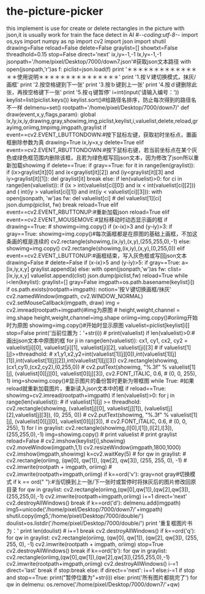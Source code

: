# the-picture-picker
this implement is use for create or delete rectangles in the picture with json,it is usually work for train the face detect in AI
#-*-coding:utf-8-*-
import os,sys
import numpy as np
import cv2
import json
import shutil
drawing=False
reload=False
delete=False
graylist=[]
showtxt=False
threadhold=0.15
stop=False
direct='next'
ix,iy=-1,-1
lx,ly=-1,-1
jsonpath='/home/pixel/Desktop/7000/down7.json'#获取json文本路径
with open(jsonpath,'r')as f:
    piclist=json.load(f)
print '＊＊＊＊＊＊＊＊＊＊＊＊＊＊＊使用说明＊＊＊＊＊＊＊＊＊＊＊＊＊＊＊'
print '1.按Ｖ建切换模式，抹灰/画框'
print '2.按空格键到下一张'
print '3.按ｂ键到上一张'
print '4.按ｄ键删除此张，再按空格键下一张'
print '5.按ｑ键暂停'
i=int(input('请输入编号：'))
keylist=list(piclist.keys())
keylist.sort()#给路径名排序，防止每次得到的路径名不一样
delmenu=set()
rootpath='/home/pixel/Desktop/7000/down7/'
def draw(event,x,y,flags,param):
    global lx,ly,ix,iy,drawing,gray,showimg,img,piclist,keylist,i,valuelist,delete,reload,grayimg,oriimg,tmpimg,imgpath,graylist
    if event==cv2.EVENT_LBUTTONDOWN:#按下鼠标左键，获取初时坐标点，置画框删除参数为真
        drawing=True
        ix,iy=x,y
        delete=True
    elif event==cv2.EVENT_RBUTTONDOWN:#按下鼠标右键，若当前坐标点在某个灰色或绿色框范围内删除该框，且若为绿色框写回json文本，因为修改了json所以重新加载showimg
        if delete==True:
            if gray==True:
                for it in range(len(graylist)):
                    if (ix>graylist[it][0] and ix<graylist[it][2]) and (iy<graylist[it][3] and iy>graylist[it][1]):
                        del graylist[it]
                        break
            else:
                if len(valuelist)>0:
                    for ci in range(len(valuelist)):
                        if (ix > int(valuelist[ci][0]) and ix < int(valuelist[ci][2])) and (
                                int(iy > valuelist[ci][1]) and int(iy < valuelist[ci][3])):
                            with open(jsonpath, 'w')as fw:
                                del valuelist[ci]
                                # del valuelist[1][ci]
                                json.dump(piclist, fw)
                                break
        reload=True
    elif event==cv2.EVENT_RBUTTONUP:#重新加载json
            reload=True
    elif event==cv2.EVENT_MOUSEMOVE:#鼠标移动时动态显示画的框
        if drawing==True:
            # showimg=img.copy()
            if (x-ix)>3 and (y-iy)>3:
                if gray==True:
                    showimg=img.copy()#每次画框都是在原图的基础上画框，不加这条画的框是连续的
                    cv2.rectangle(showimg,(ix,iy),(x,y),(255,255,0),-1)
                else:
                    showimg=img.copy()
                    cv2.rectangle(showimg,(ix,iy),(x,y),(0,255,0))
    elif event==cv2.EVENT_LBUTTONUP:#画框结束，写入灰色框或写回json文本
        drawing=False
        # delete=False
        if (x-ix)>5 and (y-iy)>5:
            if gray==True:
                a=[ix,iy,x,y]
                graylist.append(a)
            else:
                with open(jsonpath,'w')as fw:
                    clist=[ix,iy,x,y]
                    valuelist.append(clist)
                    json.dump(piclist,fw)
        reload=True
while i<len(keylist):
    graylist=[]
    gray=False
    imgpath=os.path.basename(keylist[i])
    if os.path.exists(rootpath+imgpath):
        notion='按Ｖ键切换画框/抹灰'
        cv2.namedWindow(imgpath, cv2.WINDOW_NORMAL)
        cv2.setMouseCallback(imgpath, draw)
        img = cv2.imread(rootpath+imgpath)#img为原图
        # height,weight,channel = img.shape
        height,weight,channel=img.shape
        oriimg=img.copy()#oriimg开始时为原图
        showimg=img.copy()#开始时显示原图
        valuelist=piclist[keylist[i]]
        stop=False
        print('当前位置为：'+str(i))
        # print(valuelist)
        if len(valuelist)>0:#画出json文本中原图的框
            for ji in range(len(valuelist)):
                cx1, cy1, cx2, cy2 = valuelist[ji][0], valuelist[ji][1], valuelist[ji][2], valuelist[ji][3]
                # if valuelist[1][j]>=threadhold:
                # x1,y1,x2,y2=int(valuelist[1][j][0]),int(valuelist[1][j][1]),int(valuelist[1][j][2]),int(valuelist[1][j][3])
                cv2.rectangle(showimg,(cx1,cy1),(cx2,cy2),(0,255,0))
                    # cv2.putText(showimg, "%.3f" % valuelist[1][j], (valuelist[0][j][0], valuelist[0][j][3]), cv2.FONT_ITALIC, 0.6,
                    #             (0, 0, 255), 1)
        img=showimg.copy()#显示图片的备份暂时更新为带框图
        while True:
            #如果reload就重新加载图片，重新读入json文本中的框
            if reload==True:
                showimg=cv2.imread(rootpath+imgpath)
                if len(valuelist)>0:
                    for j in range(len(valuelist)):
                        # if valuelist[1][j] >= threadhold:
                            cv2.rectangle(showimg, (valuelist[j][0], valuelist[j][1]),
                                          (valuelist[j][2],valuelist[j][3]), (0, 255, 0))
                            # cv2.putText(showimg, "%.3f" % valuelist[1][j], (valuelist[0][j][0], valuelist[0][j][3]),
                            #             cv2.FONT_ITALIC, 0.6,
                            #             (0, 0, 255), 1)
                for l in graylist:
                    cv2.rectangle(showimg,(l[0],l[1]),(l[2],l[3]),(255,255,0),-1)
                img=showimg.copy()
                # print valuelist
                # print graylist
                reload=False
            # cv2.imshow(keylist[i],showimg)
            cv2.moveWindow(imgpath,1,1)
            cv2.resizeWindow(imgpath,1800,1000)
            cv2.imshow(imgpath,showimg)
            k=cv2.waitKey(5)
            # for qw in graylist:
            #     cv2.rectangle(oriimg, (qw[0], qw[1]), (qw[2], qw[3]), (255, 255, 0), -1)
            # cv2.imwrite(rootpath + imgpath, oriimg)
            # cv2.imwrite(rootpath+imgpath,oriimg)
            if k==ord('v'):
                gray=not gray#切换模式
            if k == ord(" "):#当切换到上一张/下一张时或暂停时将抹灰后的图片修改回原目录
                for qw in graylist:
                    cv2.rectangle(oriimg,(qw[0],qw[1]),(qw[2],qw[3]),(255,255,0),-1)
                cv2.imwrite(rootpath+imgpath,oriimg)
                i+=1
                direct='next'
                cv2.destroyAllWindows()
                break
            if k==ord('d'):
                delmenu.add(imgpath)
                img5=unicode('/home/pixel/Desktop/7000/down7/'+imgpath)
                shutil.copy(img5,'/home/pixel/Desktop/7000/double/')
                doulist=os.listdir('/home/pixel/Desktop/7000/double/')
                print '重复框图片书为：'
                print len(doulist)
                # i+=1
                break
                cv2.destroyAllWindows()
            if k==ord('q'):
                for qw in graylist:
                    cv2.rectangle(oriimg, (qw[0], qw[1]), (qw[2], qw[3]), (255, 255, 0), -1)
                cv2.imwrite(rootpath + imgpath, oriimg)
                stop=True
                cv2.destroyAllWindows()
                break
            if k==ord('b'):
                for qw in graylist:
                    cv2.rectangle(oriimg,(qw[0],qw[1]),(qw[2],qw[3]),(255,255,0),-1)
                cv2.imwrite(rootpath+imgpath,oriimg)
                cv2.destroyAllWindows()
                i-=1
                direct='last'
                break
        if stop:break
    else:
        if direct=='next':
            i+=1
        else:i-=1
if stop and stop==True:
    print("暂停位置为"+str(i))
else:
    print('所有图片都挑完了')
for qw in delmenu:
    os.remove('/home/pixel/Desktop/7000/down7/'+qw)
